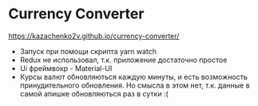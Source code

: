 # Currency Converter
https://kazachenko2v.github.io/currency-converter/

- Запуск при помощи скрипта yarn watch
- Redux не использовал, т.к. приложение достаточно простое
- Ui фреймвокр - Material-UI
- Курсы валют обновляються каждую минуты, и есть возможность принудительного обновления. Но смысла в этом нет, т.к. данные в самой апишке обновляються раз в сутки :(
